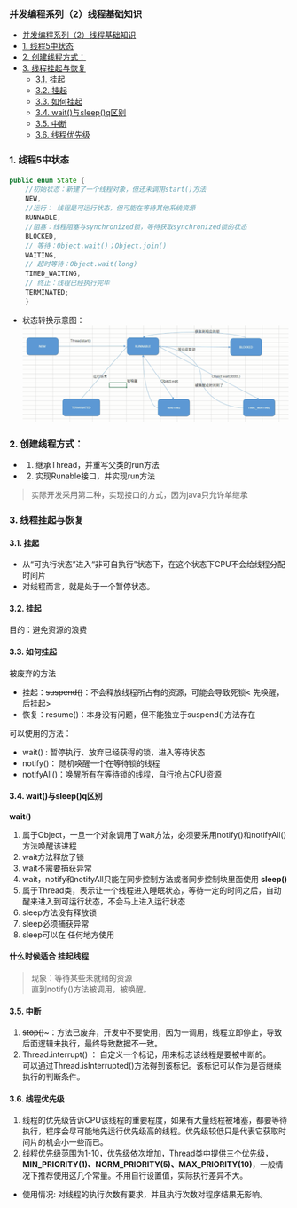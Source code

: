 ### 并发编程系列（2）线程基础知识
<!-- TOC -->

- [并发编程系列（2）线程基础知识](#并发编程系列2线程基础知识)
- [1. 线程5中状态](#1-线程5中状态)
- [2. 创建线程方式：](#2-创建线程方式)
- [3. 线程挂起与恢复](#3-线程挂起与恢复)
    - [3.1. 挂起](#31-挂起)
    - [3.2. 挂起](#32-挂起)
    - [3.3. 如何挂起](#33-如何挂起)
    - [3.4. wait()与sleep()q区别](#34-wait与sleepq区别)
    - [3.5. 中断](#35-中断)
    - [3.6. 线程优先级](#36-线程优先级)

<!-- /TOC -->
### 1. 线程5中状态
```java
public enum State {
    //初始状态：新建了一个线程对象，但还未调用start()方法
    NEW,
    //运行： 线程是可运行状态，但可能在等待其他系统资源
    RUNNABLE,
    //阻塞：线程阻塞与synchronized锁，等待获取synchronized锁的状态
    BLOCKED,
    // 等待：Object.wait()；Object.join()
    WAITING,
    // 超时等待：Object.wait(long)
    TIMED_WAITING,
    // 终止：线程已经执行完毕
    TERMINATED;
    }
```
- 状态转换示意图：
  ![](images/thread_status.png)



### 2. 创建线程方式：
- 1. 继承Thread，并重写父类的run方法
- 2. 实现Runable接口，并实现run方法
> 实际开发采用第二种，实现接口的方式，因为java只允许单继承

### 3. 线程挂起与恢复
#### 3.1. 挂起
- 从“可执行状态”进入“非可自执行”状态下，在这个状态下CPU不会给线程分配时间片
- 对线程而言，就是处于一个暂停状态。

#### 3.2. 挂起
目的：避免资源的浪费

#### 3.3. 如何挂起
被废弃的方法
- 挂起：~~suspend()~~：不会释放线程所占有的资源，可能会导致死锁< 先唤醒，后挂起>
- 恢复：~~resume()~~：本身没有问题，但不能独立于suspend()方法存在  
 
可以使用的方法：
- wait() :   暂停执行、放弃已经获得的锁，进入等待状态
- notify()： 随机唤醒一个在等待锁的线程
- notifyAll()：唤醒所有在等待锁的线程，自行抢占CPU资源

#### 3.4. wait()与sleep()q区别
**wait()**
  1. 属于Object，一旦一个对象调用了wait方法，必须要采用notify()和notifyAll()方法唤醒该进程
  2. wait方法释放了锁
  3. wait不需要捕获异常
  4. wait，notify和notifyAll只能在同步控制方法或者同步控制块里面使用
**sleep()**
  1. 属于Thread类，表示让一个线程进入睡眠状态，等待一定的时间之后，自动醒来进入到可运行状态，不会马上进入运行状态
  2. sleep方法没有释放锁
  3. sleep必须捕获异常
  4. sleep可以在 任何地方使用
  
 #### 什么时候适合 挂起线程 
>现象：等待某些未就绪的资源   
      直到notify()方法被调用，被唤醒。
#### 3.5. 中断

1. ~~stop()~~~：方法已废弃，开发中不要使用，因为一调用，线程立即停止，导致后面逻辑未执行，最终导致数据不一致。
2. Thread.interrupt() ： 自定义一个标记，用来标志该线程是要被中断的。  
   可以通过Thread.isInterrupted()方法得到该标记。该标记可以作为是否继续执行的判断条件。
   
#### 3.6. 线程优先级

1. 线程的优先级告诉CPU该线程的重要程度，如果有大量线程被堵塞，都要等待执行，程序会尽可能地先运行优先级高的线程。优先级较低只是代表它获取时间片的机会小一些而已。
2. 线程优先级范围为1-10，优先级依次增加，Thread类中提供三个优先级，**MIN_PRIORITY(1)、NORM_PRIORITY(5)、MAX_PRIORITY(10)**，一般情况下推荐使用这几个常量。不用自行设置值，实际执行差异不大。
- 使用情况: 对线程的执行次数有要求，并且执行次数对程序结果无影响。
